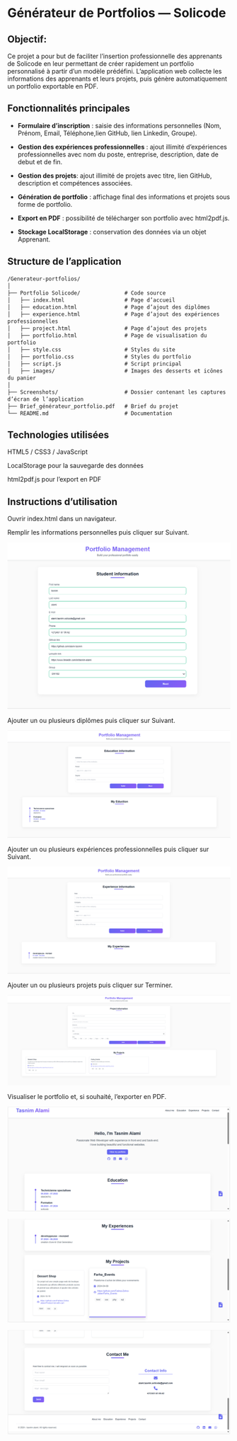 # Générateur de Portfolios — Solicode

## Objectif:
Ce projet a pour but de faciliter l’insertion professionnelle des apprenants de Solicode en leur permettant de créer rapidement un portfolio personnalisé à partir d’un modèle prédéfini.
L’application web collecte les informations des apprenants et leurs projets, puis génère automatiquement un portfolio exportable en PDF.

## Fonctionnalités principales

- **Formulaire d’inscription** : saisie des informations personnelles (Nom, Prénom, Email, Téléphone,lien GitHub, lien Linkedin, Groupe).

- **Gestion des expériences professionnelles** : ajout illimité d’expériences professionnelles avec nom du poste, entreprise, description, date de debut et de fin.

- **Gestion des projets**: ajout illimité de projets avec titre, lien GitHub, description et compétences associées.

- **Génération de portfolio** : affichage final des informations et projets sous forme de portfolio.

- **Export en PDF** : possibilité de télécharger son portfolio avec html2pdf.js.

- **Stockage LocalStorage** : conservation des données via un objet Apprenant.

## Structure de l’application

```
/Generateur-portfolios/ 
│
├── Portfolio Solicode/              # Code source
│   ├── index.html                   # Page d’accueil 
│   ├── education.html               # Page d’ajout des diplômes
│   ├── experience.html              # Page d’ajout des expériences professionnelles
│   ├── project.html                 # Page d’ajout des projets
│   ├── portfolio.html               # Page de visualisation du portfolio
│   ├── style.css                    # Styles du site
│   ├── portfolio.css                # Styles du portfolio
│   ├── script.js                    # Script principal
│   ├── images/                      # Images des desserts et icônes du panier
│
├── Screenshots/                     # Dossier contenant les captures d’écran de l’application
├── Brief_générateur_portfolio.pdf   # Brief du projet
└── README.md                        # Documentation
```

## Technologies utilisées

HTML5 / CSS3 / JavaScript

LocalStorage pour la sauvegarde des données

html2pdf.js pour l’export en PDF



## Instructions d’utilisation

Ouvrir index.html dans un navigateur.

Remplir les informations personnelles puis cliquer sur Suivant.

![informations personnelles](Screenshots/student-info.png)

Ajouter un ou plusieurs diplômes puis cliquer sur Suivant.

![ajout diplôme](Screenshots/education.png)

Ajouter un ou plusieurs expériences professionnelles puis cliquer sur Suivant.

![ajout expérience](Screenshots/experience.png)

Ajouter un ou plusieurs projets puis cliquer sur Terminer.

![ajout projet](Screenshots/project.png)

Visualiser le portfolio et, si souhaité, l’exporter en PDF.

![portfolio](Screenshots/portfolio_part1.png)

![portfolio](Screenshots/portfolio-part2.png)

![portfolio](Screenshots/portfolio-part3.png)


